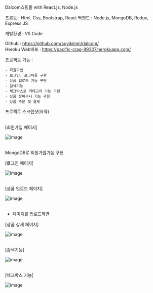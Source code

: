 Dalcom쇼핑몰 with React.js, Node.js</br>

프론트 : Html, Css, Bootstrap, React 
백엔드 : Node.js, MongoDB, Redux, Express JS</br>

개발환경 : VS Code

Github : https://github.com/soyikimm/dalcom/ </br>
Heroku Web배포 : https://pacific-crag-89307.herokuapp.com/


프로젝트 기능 :

    - 회원가입
    - 로그인, 로그아웃 구현
    - 상품 업로드 기능 구현
    - 검색기능
    - 체크박스로 카테고리 기능 구현
    - 상품 장바구니 기능 구현
    - 상품 주문 및 결제
    
 

프로젝트 스크린샷(요약)</br></br>


[회원가입 페이지]

![image](https://user-images.githubusercontent.com/89246392/146855945-76b2254e-3324-400a-b367-50d4a290548b.png)</br></br>

MongoDB로 회원가입기능 구현


[로그인 페이지]

![image](https://user-images.githubusercontent.com/89246392/146856076-329be1d9-64d1-4299-bfed-e4bfdd30eaea.png)</br></br>


[상품 업로드 페이지]

![image](https://user-images.githubusercontent.com/89246392/146856411-6e15957c-3d22-4777-ae99-b583fce564fb.png)</br></br>

- 페이지를 업로드하면 


[상품 상세 페이지]

![image](https://user-images.githubusercontent.com/89246392/146856968-f72b2f77-5198-4327-ae23-0be8d70514ee.png)</br></br>


[검색기능]

![image](https://user-images.githubusercontent.com/89246392/146858738-fdda0dff-2bae-4c5c-904a-f5a64ef6c168.png)</br></br>


[체크박스 기능]

![image](https://user-images.githubusercontent.com/89246392/146858811-293d6274-d0a3-4a67-8238-8de4895f0564.png)</br></br>
